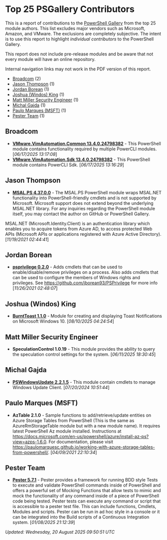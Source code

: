 # Top 25 PSGallery Contributors

This is a report of contributions to the [PowerShell Gallery](https://powershellgallery.org) from the top 25 module authors. This list excludes major vendors such as Microsoft, Amazon, and VMware. The exclusions are completely subjective. The intent is to use this report to highlight *individual contributors* to the PowerShell Gallery.

This report does not include pre-release modules and be aware that not every module will have an online repository.

Internal navigation links may not work in the PDF version of this report.
+ [Broadcom](#Broadcom) (2)
+ [Jason Thompson](#Jason-Thompson) (1)
+ [Jordan Borean](#Jordan-Borean) (1)
+ [Joshua (Windos) King](#Joshua-(Windos)-King) (1)
+ [Matt Miller Security Engineer](#Matt-Miller-Security-Engineer) (1)
+ [Michal Gajda](#Michal-Gajda) (1)
+ [Paulo Marques (MSFT)](#Paulo-Marques-(MSFT)) (1)
+ [Pester Team](#Pester-Team) (1)

## Broadcom

+ **[VMware.VimAutomation.Common 13.4.0.24798382](https://developer.broadcom.com/powercli)**  - This PowerShell module contains functionality required by multiple PowerCLI modules. [*06/17/2025 13:17:08*]
+ **[VMware.VimAutomation.Sdk 13.4.0.24798382](https://developer.broadcom.com/powercli)**  - This PowerShell module contains PowerCLI Sdk. [*06/17/2025 13:16:29*]

## Jason Thompson

+ **[MSAL.PS 4.37.0.0](https://github.com/jasoth/MSAL.PS)**  - The MSAL.PS PowerShell module wraps MSAL.NET functionality into PowerShell-friendly cmdlets and is not supported by Microsoft. Microsoft support does not extend beyond the underlying MSAL.NET library. For any inquiries regarding the PowerShell module itself, you may contact the author on GitHub or PowerShell Gallery.

MSAL.NET (Microsoft.Identity.Client) is an authentication library which enables you to acquire tokens from Azure AD, to access protected Web APIs (Microsoft APIs or applications registered with Azure Active Directory). [*11/19/2021 02:44:41*]

## Jordan Borean

+ **[psprivilege 0.2.0](https://github.com/jborean93/PSPrivilege)**  - Adds cmdlets that can be used to enable/disable/remove privileges on a process. Also adds cmdlets that can be used to configure the members of Windows rights and privileges.
See https://github.com/jborean93/PSPrivilege for more info [*11/26/2021 02:48:07*]

## Joshua (Windos) King

+ **[BurntToast 1.1.0](https://github.com/Windos/BurntToast)**  - Module for creating and displaying Toast Notifications on Microsoft Windows 10. [*08/10/2025 04:24:54*]

## Matt Miller Security Engineer

+ **SpeculationControl 1.0.19**  - This module provides the ability to query the speculation control settings for the system. [*06/11/2025 18:30:45*]

## Michal Gajda

+ **[PSWindowsUpdate 2.2.1.5](https://github.com/mgajda83/PSWindowsUpdate)**  - This module contain cmdlets to manage Windows Update Client. [*07/20/2024 10:51:44*]

## Paulo Marques (MSFT)

+ **AzTable 2.1.0**  - Sample functions to add/retrieve/update entities on Azure Storage Tables from PowerShell (This is the same as AzureRmStorageTable module but with a new module name). It requires latest PowerShell Az module installed. Instructions at https://docs.microsoft.com/en-us/powershell/azure/install-az-ps?view=azps-1.6.0. For documentation, please visit https://paulomarquesc.github.io/working-with-azure-storage-tables-from-powershell/. [*04/09/2021 22:10:34*]

## Pester Team

+ **[Pester 5.7.1](https://github.com/Pester/Pester)**  - Pester provides a framework for running BDD style Tests to execute and validate PowerShell commands inside of PowerShell and offers a powerful set of Mocking Functions that allow tests to mimic and mock the functionality of any command inside of a piece of PowerShell code being tested. Pester tests can execute any command or script that is accessible to a pester test file. This can include functions, Cmdlets, Modules and scripts. Pester can be run in ad hoc style in a console or it can be integrated into the Build scripts of a Continuous Integration system. [*01/08/2025 21:12:39*]

*Updated: Wednesday, 20 August 2025 09:50:51 UTC*
